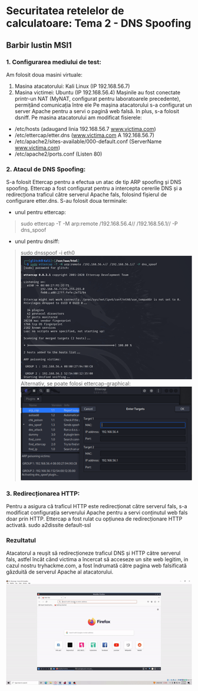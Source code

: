 # Securitatea retelelor de calculatoare: Tema 2 - DNS Spoofing
## Barbir Iustin MSI1

### 1.	Configurarea mediului de test:
Am folosit doua masini virtuale:
1.	Masina atacatorului: Kali Linux (IP 192.168.56.7)
2.	Masina victimei: Ubuntu (IP 192.168.56.4)
Mașinile au fost conectate printr-un NAT (MyNAT, configurat pentru laboratoarele precedente), permițând comunicația între ele
Pe mașina atacatorului s-a configurat un server Apache pentru a servi o pagină web falsă. In plus, s-a folosit dsniff. 
Pe masina atacatorului am modificat fisierele:
-	/etc/hosts (adaugand linia 192.168.56.7 www.victima.com) 
-	/etc/ettercap/etter.dns (www.victima.com A 192.168.56.7)
-	/etc/apache2/sites-available/000-default.conf (ServerName www.victima.com)
-	/etc/apache2/ports.conf (Listen 80)

### 2.	Atacul de DNS Spoofing:
S-a folosit Ettercap pentru a efectua un atac de tip ARP spoofing și DNS spoofing. 
Ettercap a fost configurat pentru a intercepta cererile DNS și a redirecționa traficul către serverul Apache fals, folosind fișierul de configurare etter.dns.
S-au folosit doua terminale:
-	unul pentru ettercap: 
> sudo ettercap -T -M arp:remote /192.168.56.4// /192.168.56.1// -P dns_spoof
-	unul pentru dnsiff:
> sudo dnsspoof -i eth0
![](https://github.com/IustinBarbir/DNS-Spoofing/blob/main/etter_cmd.jpg)
Alternativ, se poate folosi ettercap-graphical:
![](https://github.com/IustinBarbir/DNS-Spoofing/blob/main/etter_graphical.jpg)

### 3.	Redirecționarea HTTP:
Pentru a asigura că traficul HTTP este redirecționat către serverul fals, s-a modificat configurația serverului Apache pentru a servi conținutul web fals doar prin HTTP.
Ettercap a fost rulat cu opțiunea de redirecționare HTTP activată.
sudo a2dissite default-ssl

### Rezultatul
Atacatorul a reușit să redirecționeze traficul DNS și HTTP către serverul fals, astfel încât când victima a încercat să acceseze un site web legitim, in cazul nostru tryhackme.com, a fost îndrumată către pagina web falsificată găzduită de serverul Apache al atacatorului.

![](https://github.com/IustinBarbir/DNS-Spoofing/blob/main/Spoof.gif)
